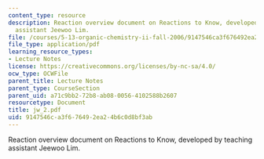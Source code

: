 ```yaml
---
content_type: resource
description: Reaction overview document on Reactions to Know, developed by teaching
  assistant Jeewoo Lim.
file: /courses/5-13-organic-chemistry-ii-fall-2006/9147546ca3f676492ea24b6c0d8bf3ab_jw_2.pdf
file_type: application/pdf
learning_resource_types:
- Lecture Notes
license: https://creativecommons.org/licenses/by-nc-sa/4.0/
ocw_type: OCWFile
parent_title: Lecture Notes
parent_type: CourseSection
parent_uid: a71c9bb2-72b8-ab08-0056-4102588b2607
resourcetype: Document
title: jw_2.pdf
uid: 9147546c-a3f6-7649-2ea2-4b6c0d8bf3ab
---
```

Reaction overview document on Reactions to Know, developed by teaching assistant Jeewoo Lim.
